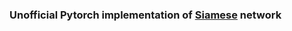 

### Unofficial Pytorch implementation of [Siamese](https://www.cs.cmu.edu/~rsalakhu/papers/oneshot1.pdf) network

